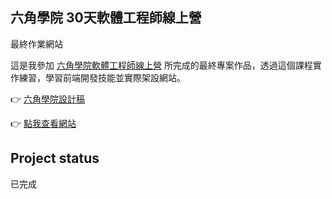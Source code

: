 <h2>六角學院 30天軟體工程師線上營</h2>
最終作業網站

這是我參加 [六角學院軟體工程師線上營](https://www.hexschool.com/courses/software-engineer-camping.html) 
所完成的最終專案作品，透過這個課程實作練習，學習前端開發技能並實際架設網站。

👉 [六角學院設計稿](https://www.figma.com/design/bBHUp0TeM0yjAlkjtyxQJI/2025ver.-%E9%AB%94%E9%A9%97%E7%87%9F%E5%AD%B8%E7%94%9F%E8%A8%AD%E8%A8%88%E7%A8%BF?node-id=236-1107&t=ySNumpPCymNR5MBj-1)

👉 [點我查看網站](https://leo4077.github.io/30-Day-Camp/)

## Project status
已完成
